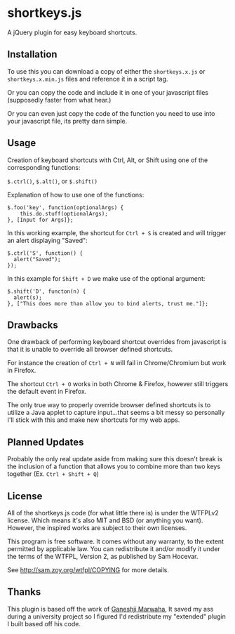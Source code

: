 shortkeys.js
============

A jQuery plugin for easy keyboard shortcuts.

Installation
------------

To use this you can download a copy of either the `shortkeys.x.js` or `shortkeys.x.min.js` files and reference it
in a script tag. 

Or you can copy the code and include it in one of your javascript files (supposedly faster from what  hear.)

Or you can even just copy the code of the function you need to use into your javascript file, its pretty darn simple.

Usage
-----

Creation of keyboard shortcuts with Ctrl, Alt, or Shift using one of the corresponding functions:

`$.ctrl()`, `$.alt()`, or `$.shift()`

Explanation of how to use one of the functions:

    $.foo('key', function(optionalArgs) {
        this.do.stuff(optionalArgs);
    }, [Input for Args]};

In this working example, the shortcut for `Ctrl + S` is created and will trigger an alert displaying "Saved":

    $.ctrl('S', function() {
      alert("Saved");
    });

In this example for `Shift + D` we make use of the optional argument:

    $.shift('D', functon(n) {
      alert(s);
    }, ["This does more than allow you to bind alerts, trust me."]};
    
Drawbacks
---------
One drawback of performing keyboard shortcut overrides from javascript is that it is unable to override all browser
defined shortcuts. 

For instance the creation of `Ctrl + N` will fail in Chrome/Chromium but work in Firefox.

The shortcut `Ctrl + O` works in both Chrome & Firefox, however still triggers the default event in Firefox.

The only true way to properly override browser defined shortcuts is to utilize a Java applet to capture input...that
seems a bit messy so personally I'll stick with this and make new shortcuts for my web apps.
    
Planned Updates
---------------

Probably the only real update aside from making sure this doesn't break is the inclusion of a function
that allows you to combine more than two keys together (Ex. `Ctrl + Shift + Q`)


License
-------
All of the shortkeys.js code (for what little there is) is under the WTFPLv2 license. Which means it's also MIT and BSD (or anything you want). However, the inspired works are subject to their own licenses.

This program is free software. It comes without any warranty, to the extent permitted by applicable law. You can redistribute it and/or modify it under the terms of the WTFPL, Version 2, as published by Sam Hocevar. 

See http://sam.zoy.org/wtfpl/COPYING for more details.

Thanks
------

This plugin is based off the work of [Ganeshji Marwaha](http://www.gmarwaha.com/blog/2009/06/16/ctrl-key-combination-simple-jquery-plugin/),
 It saved my ass during a university project so I figured I'd redistribute my "extended" plugin I built based off his code.